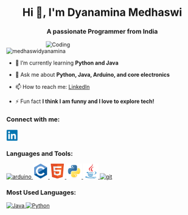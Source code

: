 <h1 align="center">Hi 👋, I'm Dyanamina Medhaswi</h1>
<h3 align="center">A passionate Programmer from India</h3>
<img align="right" alt="Coding" width="400" src="https://digitalscholar.in/wp-content/uploads/2022/06/online-learning.gif">

<p align="left"> <img src="https://komarev.com/ghpvc/?username=medhaswidyanamina&label=Profile%20views&color=0e75b6&style=flat" alt="medhaswidyanamina" /> </p>

- 🌱 I’m currently learning **Python and Java**

- 💬 Ask me about **Python, Java, Arduino, and core electronics**

- 📫 How to reach me: [LinkedIn](https://www.linkedin.com/in/medhaswidyanamina/)

- ⚡ Fun fact **I think I am funny and I love to explore tech!**

<h3 align="left">Connect with me:</h3>
<p align="left">
  <a href="https://www.linkedin.com/in/medhaswidyanamina/" target="blank">
    <img align="center" src="https://raw.githubusercontent.com/devicons/devicon/master/icons/linkedin/linkedin-original.svg" alt="LinkedIn" height="30" width="30" />
  </a>
</p>

<h3 align="left">Languages and Tools:</h3>
<p align="left"> 
  <a href="https://www.arduino.cc/" target="_blank" rel="noreferrer"> 
    <img src="https://cdn.worldvectorlogo.com/logos/arduino-1.svg" alt="arduino" width="40" height="40"/> 
  </a> 
  <a href="https://www.cprogramming.com/" target="_blank" rel="noreferrer"> 
    <img src="https://raw.githubusercontent.com/devicons/devicon/master/icons/c/c-original.svg" alt="c" width="40" height="40"/> 
  </a> 
  <a href="https://www.w3schools.com/html/" target="_blank" rel="noreferrer"> 
    <img src="https://raw.githubusercontent.com/devicons/devicon/master/icons/html5/html5-original.svg" alt="html" width="40" height="40"/> 
  </a>
  <a href="https://www.python.org/" target="_blank" rel="noreferrer"> 
    <img src="https://raw.githubusercontent.com/devicons/devicon/master/icons/python/python-original.svg" alt="python" width="40" height="40"/> 
  </a>
  <a href="https://www.java.com/" target="_blank" rel="noreferrer"> 
    <img src="https://raw.githubusercontent.com/devicons/devicon/master/icons/java/java-original.svg" alt="java" width="40" height="40"/> 
  </a>
  <a href="https://git-scm.com/" target="_blank" rel="noreferrer"> 
    <img src="https://www.vectorlogo.zone/logos/git-scm/git-scm-icon.svg" alt="git" width="40" height="40"/> 
  </a> 
</p>

<h3 align="left">Most Used Languages:</h3>
<p align="left">
  <a href="https://github.com/medhaswidyanamina">
    <img src="https://img.shields.io/badge/Java-F80000?style=for-the-badge&logo=java&logoColor=white" alt="Java" />
    <img src="https://img.shields.io/badge/Python-3776AB?style=for-the-badge&logo=python&logoColor=white" alt="Python" />
  </a>
</p>

<!-- Remove or comment out the section with the error if needed
<p align="center">
  <a href="https://github.com/medhaswidyanamina">
    <img src="https://github-readme-stats.vercel.app/api?username=medhaswidyanamina&show_icons=true&locale=en" alt="Dyanamina Medhaswi's GitHub Stats" />
  </a>
</p>

<p align="center">
  <img src="https://github-readme-streak-stats.herokuapp.com/?user=medhaswidyanamina&" alt="GitHub Streak" />
</p>
-->
